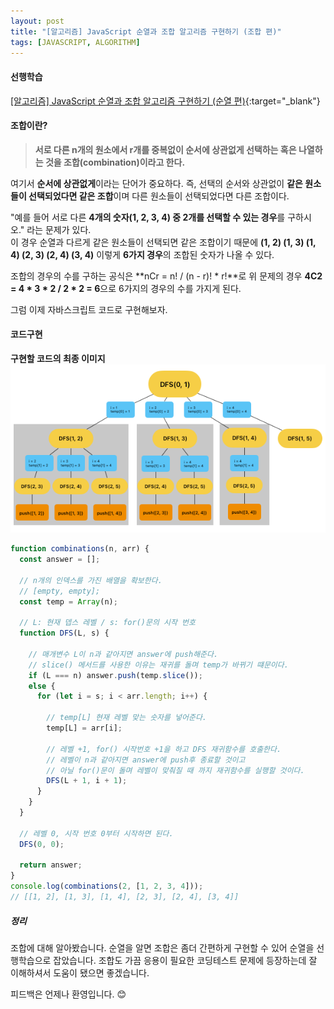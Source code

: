 ```yaml
---
layout: post
title: "[알고리즘] JavaScript 순열과 조합 알고리즘 구현하기 (조합 편)"
tags: [JAVASCRIPT, ALGORITHM]
---
```


#### 선행학습
[[알고리즘] JavaScript 순열과 조합 알고리즘 구현하기 (순열 편)](https://school.programmers.co.kr/learn/courses/30/lessons/150370?language=javascript){:target="\_blank"}

#### 조합이란?

> **서로 다른 n개의 원소에서 r개를 중복없이 순서에 상관없게 선택하는 혹은 나열하는 것을 조합(combination)이라고 한다.**

여기서 **순서에 상관없게**이라는 단어가 중요하다. 즉, 선택의 순서와 상관없이 **같은 원소들이 선택되었다면 같은 조합**이며 다른 원소들이 선택되었다면 다른 조합이다.

"예를 들어 서로 다른 **4개의 숫자(1, 2, 3, 4) 중 2개를 선택할 수 있는 경우**를 구하시오." 라는 문제가 있다.<br/>
이 경우 순열과 다르게 같은 원소들이 선택되면 같은 조합이기 때문에 **(1, 2) (1, 3) (1, 4) (2, 3) (2, 4) (3, 4)** 이렇게 **6가지 경우**의 조합된 숫자가 나올 수 있다.

조합의 경우의 수를 구하는 공식은  **nCr = n! / (n - r)! * r!**로 위 문제의 경우 **4C2 = 4 * 3 * 2 / 2 * 2 = 6**으로 6가지의 경우의 수를 가지게 된다.

그럼 이제 자바스크립트 코드로 구현해보자.

#### 코드구현

**구현할 코드의 최종 이미지**
![조합](../../assets/img/algorithm/combination.png)

```javascript
function combinations(n, arr) {
  const answer = [];

  // n개의 인덱스를 가진 배열을 확보한다.
  // [empty, empty];
  const temp = Array(n);

  // L: 현재 뎁스 레벨 / s: for()문의 시작 번호
  function DFS(L, s) {

    // 매개변수 L이 n과 같아지면 answer에 push해준다.
    // slice() 메서드를 사용한 이유는 재귀를 돌며 temp가 바뀌기 떄문이다.
    if (L === n) answer.push(temp.slice());
    else {
      for (let i = s; i < arr.length; i++) {

        // temp[L] 현재 레벨 맞는 숫자를 넣어준다.
        temp[L] = arr[i];

        // 레벨 +1, for() 시작번호 +1을 하고 DFS 재귀함수를 호출한다.
        // 레벨이 n과 같아지면 answer에 push후 종료할 것이고
        // 아닐 for()문이 돌며 레벨이 맞춰질 때 까지 재귀함수를 실행할 것이다.
        DFS(L + 1, i + 1);
      }
    }
  }

  // 레벨 0, 시작 번호 0부터 시작하면 된다.
  DFS(0, 0);

  return answer;
}
console.log(combinations(2, [1, 2, 3, 4]));
// [[1, 2], [1, 3], [1, 4], [2, 3], [2, 4], [3, 4]]
```


##### 정리

조합에 대해 알아봤습니다. 순열을 알면 조합은 좀더 간편하게 구현할 수 있어 순열을 선행학습으로 잡았습니다. 조합도 가끔 응용이 필요한 코딩테스트 문제에 등장하는데 잘 이해하셔서 도움이 됐으면 좋겠습니다.

피드백은 언제나 환영입니다. 😊
